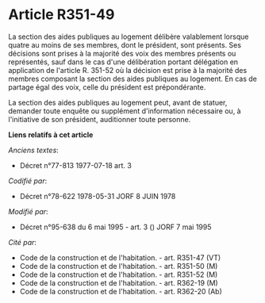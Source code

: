 # Article R351-49

La section des aides publiques au logement délibère valablement lorsque quatre au moins de ses membres, dont le président,
sont présents. Ses décisions sont prises à la majorité des voix des membres présents ou représentés, sauf dans le cas d'une
délibération portant délégation en application de l'article R. 351-52 où la décision est prise à la majorité des membres
composant la section des aides publiques au logement. En cas de partage égal des voix, celle du président est prépondérante.

La section des aides publiques au logement peut, avant de statuer, demander toute enquête ou supplément d'information
nécessaire ou, à l'initiative de son président, auditionner toute personne.

**Liens relatifs à cet article**

_Anciens textes_:

  - Décret n°77-813 1977-07-18 art. 3

_Codifié par_:

  - Décret n°78-622 1978-05-31 JORF 8 JUIN 1978

_Modifié par_:

  - Décret n°95-638 du 6 mai 1995 - art. 3 () JORF 7 mai 1995

_Cité par_:

  - Code de la construction et de l'habitation. - art. R351-47 (VT)
  - Code de la construction et de l'habitation. - art. R351-50 (M)
  - Code de la construction et de l'habitation. - art. R351-52 (M)
  - Code de la construction et de l'habitation. - art. R362-19 (M)
  - Code de la construction et de l'habitation. - art. R362-20 (Ab)
